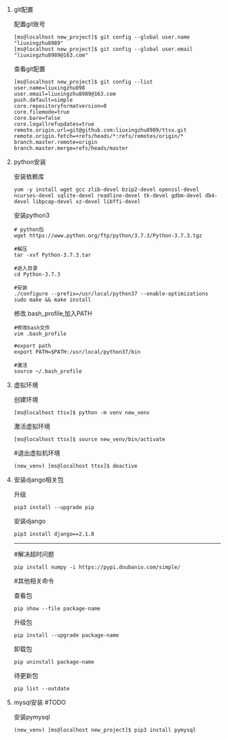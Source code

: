1. git配置

   配置git账号

   ```
   [ms@localhost new_project]$ git config --global user.name "liuxingzhu8989"
   [ms@localhost new_project]$ git config --global user.email "liuxingzhu8989@163.com"
   ```

   查看git配置

   ```
   [ms@localhost new_project]$ git config --list
   user.name=liuxingzhu898
   user.email=liuxingzhu8989@163.com
   push.default=simple
   core.repositoryformatversion=0
   core.filemode=true
   core.bare=false
   core.logallrefupdates=true
   remote.origin.url=git@github.com:liuxingzhu8989/ttsx.git
   remote.origin.fetch=+refs/heads/*:refs/remotes/origin/*
   branch.master.remote=origin
   branch.master.merge=refs/heads/master
   ```

2. python安装

   安装依赖库

   ```
   yum -y install wget gcc zlib-devel bzip2-devel openssl-devel ncurses-devel sqlite-devel readline-devel tk-devel gdbm-devel db4-devel libpcap-devel xz-devel libffi-devel
   ```

   安装python3

   ```
   # python包
   wget https://www.python.org/ftp/python/3.7.3/Python-3.7.3.tgz
   
   #解压
   tar -xvf Python-3.7.3.tar
   
   #进入目录
   cd Python-3.7.3
   
   #安装
   ./configure --prefix=/usr/local/python37 --enable-optimizations
   sudo make && make install
   ```

   修改.bash_profile,加入PATH

   ```
   #修改bash文件
   vim .bash_profile
   
   #export path
   export PATH=$PATH:/usr/local/python37/bin
   
   #激活
   source ~/.bash_profile
   ```

3. 虚拟环境

   创建环境

   ```
   [ms@localhost ttsx]$ python -m venv new_venv
   ```

   激活虚拟环境

   ```
   [ms@localhost ttsx]$ source new_venv/bin/activate
   ```

   #退出虚拟机环境

   ```
   (new_venv) [ms@localhost ttsx]$ deactive
   ```

4. 安装django相关包

   升级

   ```
   pip3 install --upgrade pip
   ```

   安装django

   ```
   pip3 install django==2.1.8
   ```

   <hr>

   #解决超时问题

   ```
   pip install numpy -i https://pypi.doubanio.com/simple/
   ```

   #其他相关命令

   查看包

   ```
   pip show --file package-name
   ```

   升级包

   ```
   pip install --upgrade package-name
   ```

   卸载包

   ```
   pip uninstall package-name
   ```

   待更新包

   ```
   pip list --outdate
   ```

5. mysql安装 #TODO

   安装pymysql

   ```
   (new_venv) [ms@localhost new_project]$ pip3 install pymysql
   ```

   

   